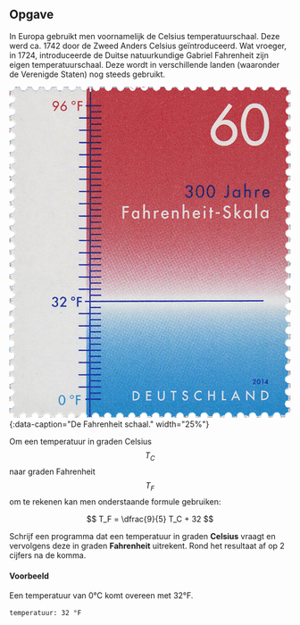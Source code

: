 ## Opgave
In Europa gebruikt men voornamelijk de Celsius temperatuurschaal. Deze werd ca. 1742 door de Zweed Anders Celsius geïntroduceerd. Wat vroeger, in 1724, introduceerde de Duitse natuurkundige Gabriel Fahrenheit zijn eigen temperatuurschaal. Deze wordt in verschillende landen (waaronder de Verenigde Staten) nog steeds gebruikt.

![fahrenheit](media/fahrenheit.png "fahrenheit"){:data-caption="De Fahrenheit schaal." width="25%"}

Om een temperatuur in graden Celsius $$T_C$$ naar graden Fahrenheit $$T_F$$ om te rekenen kan men onderstaande formule gebruiken:

$$
    T_F = \dfrac{9}{5} T_C + 32
$$

Schrijf een programma dat een temperatuur in graden **Celsius** vraagt en vervolgens deze in graden **Fahrenheit** uitrekent. Rond het resultaat af op 2 cijfers na de komma.

#### Voorbeeld
Een temperatuur van 0°C komt overeen met 32°F.
```
temperatuur: 32 °F
```